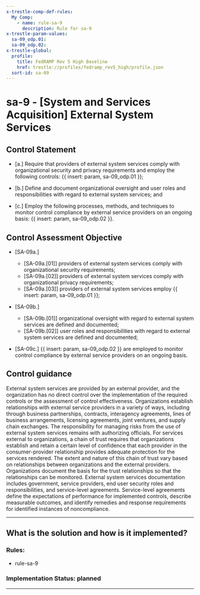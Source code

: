 ```yaml
---
x-trestle-comp-def-rules:
  My Comp:
    - name: rule-sa-9
      description: Rule for sa-9
x-trestle-param-values:
  sa-09_odp.01:
  sa-09_odp.02:
x-trestle-global:
  profile:
    title: FedRAMP Rev 5 High Baseline
    href: trestle://profiles/fedramp_rev5_high/profile.json
  sort-id: sa-09
---
```


# sa-9 - \[System and Services Acquisition\] External System Services

## Control Statement

- \[a.\] Require that providers of external system services comply with organizational security and privacy requirements and employ the following controls: {{ insert: param, sa-09_odp.01 }};

- \[b.\] Define and document organizational oversight and user roles and responsibilities with regard to external system services; and

- \[c.\] Employ the following processes, methods, and techniques to monitor control compliance by external service providers on an ongoing basis: {{ insert: param, sa-09_odp.02 }}.

## Control Assessment Objective

- \[SA-09a.\]

  - \[SA-09a.[01]\] providers of external system services comply with organizational security requirements;
  - \[SA-09a.[02]\] providers of external system services comply with organizational privacy requirements;
  - \[SA-09a.[03]\] providers of external system services employ {{ insert: param, sa-09_odp.01 }};

- \[SA-09b.\]

  - \[SA-09b.[01]\] organizational oversight with regard to external system services are defined and documented;
  - \[SA-09b.[02]\] user roles and responsibilities with regard to external system services are defined and documented;

- \[SA-09c.\] {{ insert: param, sa-09_odp.02 }} are employed to monitor control compliance by external service providers on an ongoing basis.

## Control guidance

External system services are provided by an external provider, and the organization has no direct control over the implementation of the required controls or the assessment of control effectiveness. Organizations establish relationships with external service providers in a variety of ways, including through business partnerships, contracts, interagency agreements, lines of business arrangements, licensing agreements, joint ventures, and supply chain exchanges. The responsibility for managing risks from the use of external system services remains with authorizing officials. For services external to organizations, a chain of trust requires that organizations establish and retain a certain level of confidence that each provider in the consumer-provider relationship provides adequate protection for the services rendered. The extent and nature of this chain of trust vary based on relationships between organizations and the external providers. Organizations document the basis for the trust relationships so that the relationships can be monitored. External system services documentation includes government, service providers, end user security roles and responsibilities, and service-level agreements. Service-level agreements define the expectations of performance for implemented controls, describe measurable outcomes, and identify remedies and response requirements for identified instances of noncompliance.

______________________________________________________________________

## What is the solution and how is it implemented?

<!-- For implementation status enter one of: implemented, partial, planned, alternative, not-applicable -->

<!-- Note that the list of rules under ### Rules: is read-only and changes will not be captured after assembly to JSON -->

<!-- Add control implementation description here for control: sa-9 -->

### Rules:

  - rule-sa-9

### Implementation Status: planned

______________________________________________________________________
